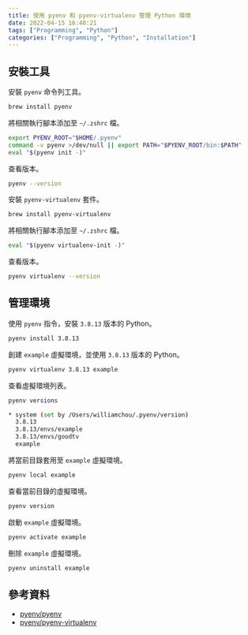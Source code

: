 ```yaml
---
title: 使用 pyenv 和 pyenv-virtualenv 管理 Python 環境
date: 2022-04-15 16:40:21
tags: ["Programming", "Python"]
categories: ["Programming", "Python", "Installation"]
---
```


## 安裝工具

安裝 `pyenv` 命令列工具。

```bash
brew install pyenv
```

將相關執行腳本添加至 `~/.zshrc` 檔。

```bash
export PYENV_ROOT="$HOME/.pyenv"
command -v pyenv >/dev/null || export PATH="$PYENV_ROOT/bin:$PATH"
eval "$(pyenv init -)"
```

查看版本。

```bash
pyenv --version
```

安裝 `pyenv-virtualenv` 套件。

```bash
brew install pyenv-virtualenv
```

將相關執行腳本添加至 `~/.zshrc` 檔。

```bash
eval "$(pyenv virtualenv-init -)"
```

查看版本。

```bash
pyenv virtualenv --version
```

## 管理環境

使用 `pyenv` 指令，安裝 `3.8.13` 版本的 Python。

```bash
pyenv install 3.8.13
```

創建 `example` 虛擬環境，並使用 `3.8.13` 版本的 Python。

```bash
pyenv virtualenv 3.8.13 example
```

查看虛擬環境列表。

```bash
pyenv versions

* system (set by /Users/williamchou/.pyenv/version)
  3.8.13
  3.8.13/envs/example
  3.8.13/envs/goodtv
  example
```

將當前目錄套用至 `example` 虛擬環境。

```bash
pyenv local example
```

查看當前目錄的虛擬環境。

```bash
pyenv version
```

啟動 `example` 虛擬環境。

```bash
pyenv activate example
```

刪除 `example` 虛擬環境。

```bash
pyenv uninstall example
```

## 參考資料

- [pyenv/pyenv](https://github.com/pyenv/pyenv)
- [pyenv/pyenv-virtualenv](https://github.com/pyenv/pyenv-virtualenv)
